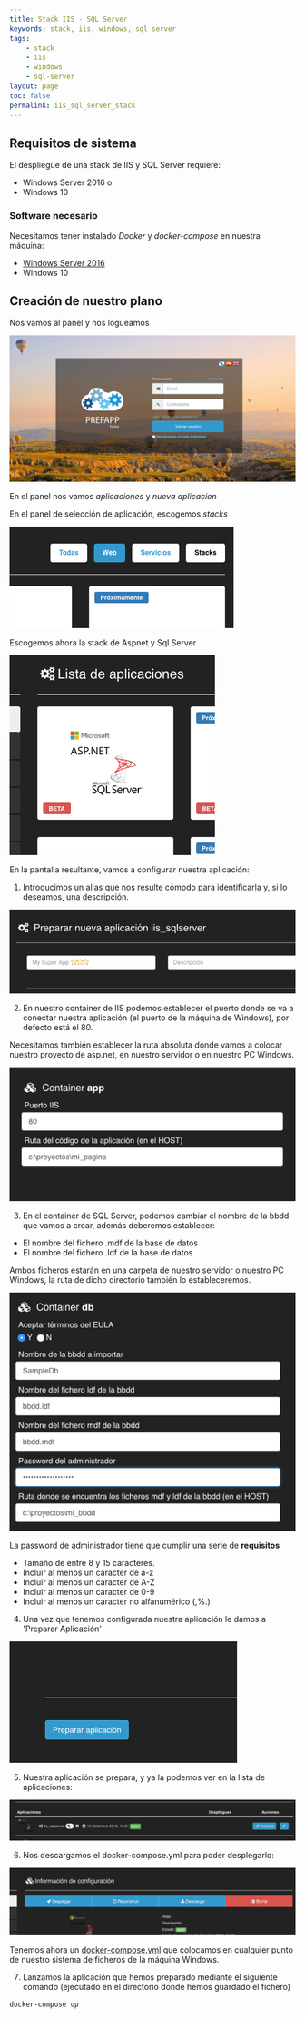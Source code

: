 ```yaml
---
title: Stack IIS - SQL Server
keywords: stack, iis, windows, sql server
tags:
    - stack
    - iis
    - windows
    - sql-server
layout: page
toc: false
permalink: iis_sql_server_stack
---
```


## Requisitos de sistema

El despliegue de una stack de IIS y SQL Server requiere: 

- Windows Server 2016 o 
- Windows 10

### Software necesario

Necesitamos tener instalado *Docker* y *docker-compose* en nuestra máquina:

- [Windows Server 2016](/windows_server_2016_docker)
- Windows 10 


## Creación de nuestro plano

Nos vamos al panel y nos logueamos

![loguear en panel](/images/iis_login_panel.png)

En el panel nos vamos *aplicaciones* y *nueva aplicacion*

En el panel de selección de aplicación, escogemos *stacks* 

![selección_stack](/images/iis_seleccion_stack.png)

Escogemos ahora la stack de Aspnet y Sql Server


![stack_iis](/images/iis_stack.png)

En la pantalla resultante, vamos a configurar nuestra aplicación:

1) Introducimos un alias que nos resulte cómodo para identificarla y, si lo deseamos, una descripción. 

![alias_descripción](/images/iis_alias_descripcion.png "Introducimos el alias y la descripción")

2) En nuestro container de IIS podemos establecer el puerto donde se va a conectar nuestra aplicación (el puerto de la máquina de Windows), por defecto está el 80. 

Necesitamos también establecer la ruta absoluta donde vamos a colocar nuestro proyecto de asp.net, en nuestro servidor o en nuestro PC Windows. 

![puerto_codigo](/images/iis_puerto_ruta_iis.png "Colocamos el puerto y la ruta del código de nuestra aplicación")

3) En el container de SQL Server, podemos cambiar el nombre de la bbdd que vamos a crear, además deberemos establecer:

  - El nombre del fichero .mdf de la base de datos
  - El nombre del fichero .ldf de la base de datos

Ambos ficheros estarán en una carpeta de nuestro servidor o nuestro PC Windows, la ruta de dicho directorio también lo estableceremos. 


![container_bbdd](/images/iis_bbdd.png "Configurando la bbdd")


La password de administrador tiene que cumplir una serie de __requisitos__

- Tamaño de entre 8 y 15 caracteres. 
- Incluir al menos un caracter de a-z
- Incluir al menos un caracter de A-Z
- Incluir al menos un caracter de 0-9
- Incluir al menos un caracter no alfanumérico (,%.)


4) Una vez que tenemos configurada nuestra aplicación le damos a 'Preparar Aplicación'

![preparar_aplicacion](/images/iis_preparar_aplicacion.png "Preparando la aplicación")

5) Nuestra aplicación se prepara, y ya la podemos ver en la lista de aplicaciones:

![administrar_aplicacion](/images/iis_administrar_aplicacion.png "Administrando la aplicación")

6) Nos descargamos el docker-compose.yml para poder desplegarlo:

![administrar_aplicacion](/images/iis_descargar_compose.png "Descargar el compose de la aplicación")

Tenemos ahora un [docker-compose.yml](https://docs.docker.com/compose/compose-file/) que colocamos en cualquier punto de nuestro sistema de ficheros de la máquina Windows.

7) Lanzamos la aplicación que hemos preparado mediante el siguiente comando (ejecutado en el directorio donde hemos guardado el fichero)

```powershell
docker-compose up
```










